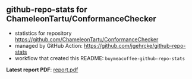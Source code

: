 ## github-repo-stats for ChameleonTartu/ConformanceChecker

- statistics for repository https://github.com/ChameleonTartu/ConformanceChecker
- managed by GitHub Action: https://github.com/jgehrcke/github-repo-stats
- workflow that created this README: `buymeacoffee-github-repo-stats`

**Latest report PDF**: [report.pdf](https://github.com/ChameleonTartu/buymeacoffee-github-repo-stats/raw/github-repo-stats/ChameleonTartu/ConformanceChecker/latest-report/report.pdf)


